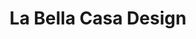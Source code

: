 ---
title: "La Bella Casa Design"
url: /grants-pass/la-bella-casa-design/
shop: interior decoration
---